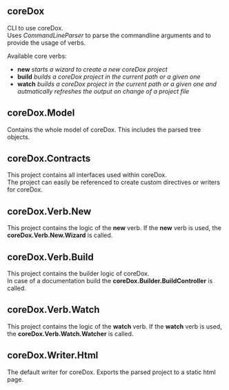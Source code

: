 coreDox
---
CLI to use coreDox.  
Uses *CommandLineParser* to parse the commandline arguments and to provide the usage 
of verbs.

Available core verbs:
- **new** *starts a wizard to create a new coreDox project*
- **build** *builds a coreDox project in the current path or a given one*
- **watch** *builds a coreDox project in the current path or a given one and autmatically refreshes the output on change of a project file*

coreDox.Model
---
Contains the whole model of coreDox. This includes the parsed tree objects.

coreDox.Contracts
---
This project contains all interfaces used within coreDox.  
The project can easily be referenced to create custom directives or writers for coreDox.

coreDox.Verb.New
---
This project contains the logic of the **new** verb.
If the **new** verb is used, the **coreDox.Verb.New.Wizard** is called.

coreDox.Verb.Build
---
This project contains the builder logic of coreDox.  
In case of a documentation build the **coreDox.Builder.BuildController** is called.

coreDox.Verb.Watch
---
This project contains the logic of the **watch** verb.
If the **watch** verb is used, the **coreDox.Verb.Watch.Watcher** is called.

coreDox.Writer.Html
---
The default writer for coreDox. Exports the parsed project to a static html page.



